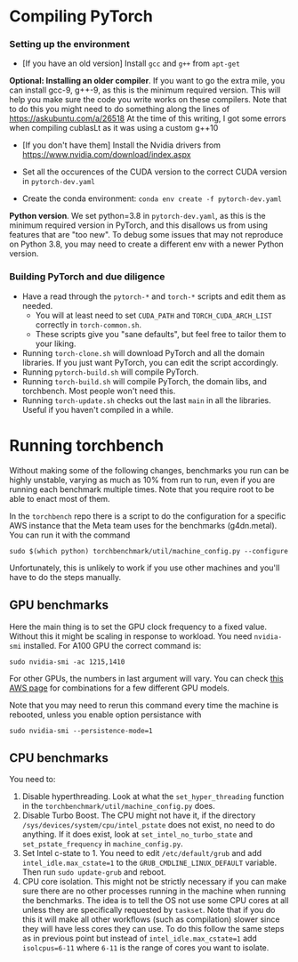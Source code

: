 # Compiling PyTorch

### Setting up the environment

- [If you have an old version] Install `gcc` and `g++` from `apt-get`

**Optional: Installing an older compiler**.
If you want to go the extra mile, you can install gcc-9, g++-9, as this is the minimum required version.
This will help you make sure the code you write works on these compilers.
Note that to do this you might need to do something along the lines of https://askubuntu.com/a/26518
At the time of this writing, I got some errors when compiling cublasLt as it was using a custom g++10


- [If you don't have them] Install the Nvidia drivers from https://www.nvidia.com/download/index.aspx

- Set all the occurences of the CUDA version to the correct CUDA version in `pytorch-dev.yaml`

- Create the conda environment: `conda env create -f pytorch-dev.yaml`

**Python version**. We set python=3.8 in `pytorch-dev.yaml`, as this is the minimum required version in PyTorch, and this disallows us from using features that are "too new".
To debug some issues that may not reproduce on Python 3.8, you may need to create a different env with a newer Python version.


### Building PyTorch and due diligence

- Have a read through the `pytorch-*` and `torch-*` scripts and edit them as needed.
  - You will at least need to set `CUDA_PATH` and `TORCH_CUDA_ARCH_LIST` correctly in `torch-common.sh`.
  - These scripts give you "sane defaults", but feel free to tailor them to your liking.
- Running `torch-clone.sh` will download PyTorch and all the domain libraries. If you just want PyTorch, you can edit the script accordingly.
- Running `pytorch-build.sh` will compile PyTorch.
- Running `torch-build.sh` will compile PyTorch, the domain libs, and torchbench. Most people won't need this.
- Running `torch-update.sh` checks out the last `main` in all the libraries. Useful if you haven't compiled in a while.


# Running torchbench

Without making some of the following changes, benchmarks you run can be highly unstable, varying as much as 10% from run to run, even if you are running each benchmark multiple times. Note that you require root to be able to enact most of them.

In the `torchbench` repo there is a script to do the configuration for a specific AWS instance that the Meta team uses for the benchmarks (g4dn.metal). You can run it with the command

```
sudo $(which python) torchbenchmark/util/machine_config.py --configure
```

Unfortunately, this is unlikely to work if you use other machines and you'll have to do the steps manually.

## GPU benchmarks

Here the main thing is to set the GPU clock frequency to a fixed value. Without this it might be scaling in response to workload. You need `nvidia-smi` installed. For A100 GPU the correct command is:

`sudo nvidia-smi -ac 1215,1410`

For other GPUs, the numbers in last argument will vary. You can check
[this AWS page](https://docs.amazonaws.cn/en_us/AWSEC2/latest/UserGuide/optimize_gpu.html) for combinations for a few different GPU models.

Note that you may need to rerun this command every time the machine is rebooted, unless you enable option persistance with

`sudo nvidia-smi --persistence-mode=1`

## CPU benchmarks

You need to:

1. Disable hyperthreading. Look at what the `set_hyper_threading` function in the `torchbenchmark/util/machine_config.py` does.
2. Disable Turbo Boost. The CPU might not have it, if the directory `/sys/devices/system/cpu/intel_pstate` does not exist, no need to do anything. If it does exist, look at `set_intel_no_turbo_state` and `set_pstate_frequency` in `machine_config.py`.
3. Set Intel c-state to 1. You need to edit `/etc/default/grub` and add `intel_idle.max_cstate=1` to the `GRUB_CMDLINE_LINUX_DEFAULT` variable. Then run `sudo update-grub` and reboot.
3. CPU core isolation. This might not be strictly necessary if you can make sure there are no other processes running in the machine when running the benchmarks. The idea is to tell the OS not use some CPU cores at all unless they are specifically requested by `taskset`. Note that if you do this it will make all other workflows (such as compilation) slower since they will have less cores they can use.  To do this follow the same steps as in previous point but instead of `intel_idle.max_cstate=1` add `isolcpus=6-11` where `6-11` is the range of cores you want to isolate.

